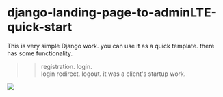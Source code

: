 # django-landing-page-to-adminLTE-quick-start
This is very simple Django work. you can use it as a quick template.  there has some functionality.  
>> registration.
>> login.  
> login redirect. 
> logout.
it was a client's startup work.
 <img src="https://github.com/hamidpy/django-landing-page-to-adminLTE-quick-start/blob/master/landingToAdmin.webp"/>

